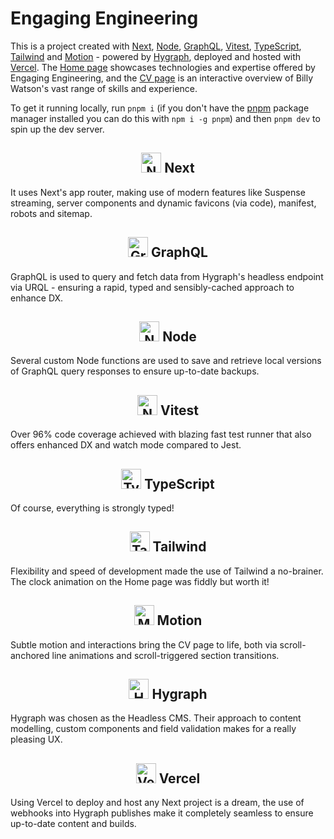 # Engaging Engineering

This is a project created with [Next](https://nextjs.org/), [Node](https://nodejs.org/en), [GraphQL](https://graphql.org/), [Vitest](https://vitest.dev/), [TypeScript](https://www.typescriptlang.org/), [Tailwind](https://tailwindcss.com/) and [Motion](https://motion.dev/) - powered by [Hygraph](https://hygraph.com/), deployed and hosted with [Vercel](https://vercel.com/). The [Home page](https://www.engaging.engineering/) showcases technologies and expertise offered by Engaging Engineering, and the [CV page](https://www.engaging.engineering/cv) is an interactive overview of Billy Watson's vast range of skills and experience.

To get it running locally, run `pnpm i` (if you don't have the [pnpm](https://pnpm.io/) package manager installed you can do this with `npm i -g pnpm`) and then `pnpm dev` to spin up the dev server.

## <div align="center"><img src="https://eu-west-2.graphassets.com/clua49x6o2fv607l98axy16wb/cm3h83ncpbi5h07mpb71mbnfy" alt="Next icon" width="32" /> Next</div>

It uses Next's app router, making use of modern features like Suspense streaming, server components and dynamic favicons (via code), manifest, robots and sitemap.

## <div align="center"><img src="https://eu-west-2.graphassets.com/clua49x6o2fv607l98axy16wb/cm3h862c7baty07mnczjsadoq" alt="GraphQL icon" width="32" /> GraphQL</div>

GraphQL is used to query and fetch data from Hygraph's headless endpoint via URQL - ensuring a rapid, typed and sensibly-cached approach to enhance DX.

## <div align="center"><img src="https://eu-west-2.graphassets.com/clua49x6o2fv607l98axy16wb/cm3h843reblgj07l7ngxmszpx" alt="Node icon" width="32" /> Node</div>

Several custom Node functions are used to save and retrieve local versions of GraphQL query responses to ensure up-to-date backups.

## <div align="center"><img src="https://eu-west-2.graphassets.com/clua49x6o2fv607l98axy16wb/cm669n3dj0eki07l1ll2mj10q" alt="Node icon" width="32" /> Vitest</div>

Over 96% code coverage achieved with blazing fast test runner that also offers enhanced DX and watch mode compared to Jest.

## <div align="center"><img src="https://eu-west-2.graphassets.com/clua49x6o2fv607l98axy16wb/cm3h857ombalp07mnsaxn1xzp" alt="TypeScript icon" width="32" /> TypeScript</div>

Of course, everything is strongly typed!

## <div align="center"><img src="https://eu-west-2.graphassets.com/clua49x6o2fv607l98axy16wb/cm3h87lylbm0a07l7j1a78y0z" alt="Tailwind icon" width="32" /> Tailwind</div>

Flexibility and speed of development made the use of Tailwind a no-brainer. The clock animation on the Home page was fiddly but worth it!

## <div align="center"><img src="https://eu-west-2.graphassets.com/clua49x6o2fv607l98axy16wb/cm669n3dz0f3e07mk7qg2n4z3" alt="Motion icon" width="32" /> Motion</div>

Subtle motion and interactions bring the CV page to life, both via scroll-anchored line animations and scroll-triggered section transitions.

## <div align="center"><img src="https://eu-west-2.graphassets.com/clua49x6o2fv607l98axy16wb/cm669n3dx0e5s07l33tu0wk61" alt="Hygraph icon" width="32" /> Hygraph</div>

Hygraph was chosen as the Headless CMS. Their approach to content modelling, custom components and field validation makes for a really pleasing UX.

## <div align="center"><img src="https://eu-west-2.graphassets.com/clua49x6o2fv607l98axy16wb/cm669n3e50e5w07l3y6quuosf" alt="Vercel icon" width="32" /> Vercel</div>

Using Vercel to deploy and host any Next project is a dream, the use of webhooks into Hygraph publishes make it completely seamless to ensure up-to-date content and builds.
